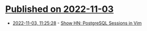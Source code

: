 # [Published on 2022-11-03](index.md)

* [2022-11-03, 11:25:28](https://news.ycombinator.com/item?id=33449475) - [Show HN: PostgreSQL Sessions in Vim](https://github.com/patrkris/pisk)
